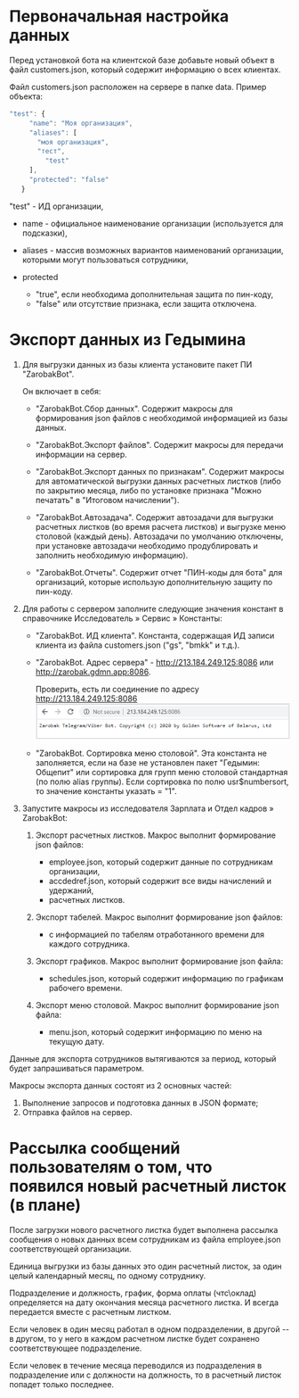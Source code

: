 # Первоначальная настройка данных

Перед установкой бота на клиентской базе добавьте новый объект в файл customers.json, который содержит информацию о всех клиентах.

Файл customers.json расположен на сервере в папке data. Пример объекта:
 ```typescript
 "test": {
      "name": "Моя организация",
      "aliases": [
        "моя организация",
        "тест",
	      "test"
      ],
      "protected": "false"
    }
```
"test" - ИД организации,

- name - официальное наименование организации (используется для подсказки),

- aliases - массив возможных вариантов наименований организации, которыми могут пользоваться сотрудники,

- protected
  - "true", если необходима дополнительная защита по пин-коду,
  - "false" или отсутствие признака, если защита отключена.

# Экспорт данных из Гедымина

1. Для выгрузки данных из базы клиента установите пакет ПИ "ZarobakBot".

    Он включает в себя:

    - "ZarobakBot.Сбор данных". Содержит макросы для формирования json файлов с необходимой информацией из базы данных.

    - "ZarobakBot.Экспорт файлов". Содержит макросы для передачи информации на сервер.

    - "ZarobakBot.Экспорт данных по признакам". Содержит макросы для автоматической выгрузки данных расчетных листков (либо по закрытию месяца, либо по установке признака "Можно печатать" в "Итоговом начислении").

    - "ZarobakBot.Автозадача". Содержит автозадачи для выгрузки расчетных листков (во время расчета листков) и выгрузке меню столовой (каждый день). Автозадачи по умолчанию отключены, при установке автозадачи необходимо продублировать и заполнить необходимую информацию).

    - "ZarobakBot.Отчеты". Содержит отчет "ПИН-коды для бота" для организаций, которые использую дополнительную защиту по пин-коду.

2. Для работы с сервером заполните следующие значения констант в справочнике Исследователь » Сервис » Константы:

    - "ZarobakBot. ИД клиента". Константа, содержащая ИД записи клиента из файла customers.json ("gs", "bmkk" и т.д.).

    - "ZarobakBot. Адрес сервера" - http://213.184.249.125:8086 или http://zarobak.gdmn.app:8086.

      Проверить, есть ли соединение по адресу http://213.184.249.125:8086
        ![Адрес сервера](img/manual/server.png)

    - "ZarobakBot. Сортировка меню столовой". Эта константа не заполняется, если на базе не установлен пакет "Гедымин: Общепит" или сортировка для групп меню столовой стандартная (по полю alias группы). Если сортировка по полю usr$numbersort, то значение константы указать = "1".

3. Запустите макросы из исследователя Зарплата и Отдел кадров » ZarobakBot:

    01. Экспорт расчетных листков. Макрос выполнит формирование json файлов:
        - employee.json, который содержит данные по сотрудникам организации,
        - accdedref.json, который содержит все виды начислений и удержаний,
        - расчетных листков.

    02. Экспорт табелей. Макрос выполнит формирование json файлов:
        - с информацией по табелям отработанного времени для каждого сотрудника.

    03. Экспорт графиков. Макрос выполнит формирование json файла:
        - schedules.json, который содержит информацию по графикам рабочего времени.

    04. Экспорт меню столовой. Макрос выполнит формирование json файла:
        - menu.json, который содержит информацию по меню на текущую дату.

Данные для экспорта сотрудников вытягиваются за период, который будет запрашиваться параметром.

Макросы экспорта данных состоят из 2 основных частей:
  1. Выполнение запросов и подготовка данных в JSON формате;
  2. Отправка файлов на сервер.

# Рассылка сообщений пользователям о том, что появился новый расчетный листок (в плане)

После загрузки нового расчетного листка будет выполнена рассылка сообщения о новых данных
всем сотрудникам из файла employee.json соответствующей организации.

Единица выгрузки из базы данных это один расчетный листок, за один целый календарный месяц, по одному сотруднику.

Подразделение и должность, график, форма оплаты (чтс\оклад) определяется на дату окончания
месяца расчетного листка. И всегда передается вместе
с расчетным листком.

Если человек в один месяц работал в одном подразделении,
в другой -- в другом, то у него в каждом расчетном листке
будет сохранено соответствующее подразделение.

Если человек в течение месяца переводился из подразделения в подразделение или с должности на должность, то в расчетный листок попадет только последнее.
